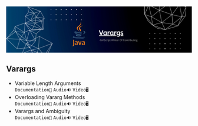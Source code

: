 ![](../Assets/varags.png)
## Varargs

- Variable Length Arguments<br>
  `Documentation📃`
  `Audio🔉`
  `Video🖥️`
- Overloading Vararg Methods<br>
  `Documentation📃`
  `Audio🔉`
  `Video🖥️`
- Varargs and Ambiguity<br>
  `Documentation📃`
  `Audio🔉`
  `Video🖥️`
